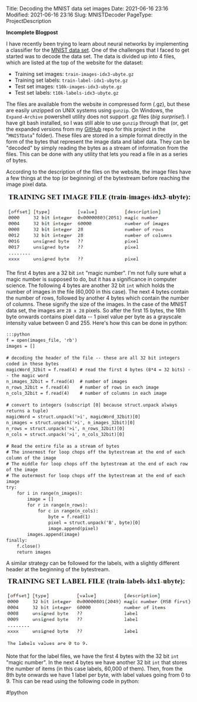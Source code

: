 Title: Decoding the MNIST data set images
Date: 2021-06-16 23:16
Modified: 2021-06-16 23:16
Slug: MNISTDecoder
PageType: ProjectDescription


**Incomplete Blogpost**

I have recently been trying to learn about neural networks by implementing a classifier for the [MNIST data set](http://yann.lecun.com/exdb/mnist/).
One of the challenges that I faced to get started was to decode the data set.
The data is divided up into 4 files, which are listed at the top of the website for the dataset:

* Training set images: `train-images-idx3-ubyte.gz`<br/>
* Training set labels: `train-label-idx1-ubyte.gz`<br/>
* Test set images: `t10k-images-idx3-ubyte.gz`<br/>
* Test set labels: `t10k-labels-idx3-ubyte.gz`<br/>

The files are available from the website in compressed form (.gz), but these are easily unzipped on UNIX systems using `gunzip`.
On Windows, the `Expand-Archive` powershell utility does not support .gz files (_big surprise!_).
I have git bash installed, so I was still able to use `gunzip` through that (or, get the expanded versions from my [GitHub](https://github.com/vibhavgaur/NeuralNetworkPractice) repo for this project in the "`MNISTData`" folder).
These files are stored in a simple format directly in the form of the bytes that represent the image data and label data.
They can be "decoded" by simply reading the bytes as a stream of information from the files.
This can be done with any utility that lets you read a file in as a series of bytes.

According to the description of the files on the website, the image files have a few things at the top (or beginning) of the bytestream before reaching the image pixel data.

<p align="center">
<img src="../images/MNIST_imageFiles.png">
</p>

The first 4 bytes are a 32 bit `int` "magic number". 
I'm not fully sure what a magic number is supposed to do, but it has a significance in computer science.
The following 4 bytes are another 32 bit `int` which holds the number of images in the file (60,000 in this case).
The next 4 bytes contain the number of rows, followed by another 4 bytes which contain the number of columns.
These signify the size of the images.
In the case of the MNIST data set, the images are `28 x 28` pixels.
So after the first 15 bytes, the 16th byte onwards contains pixel data -- 1 pixel value per byte as a grayscale intensity value between 0 and 255.
Here's how this can be done in python: 

	:::python
	f = open(images_file, 'rb')
	images = []
	
	# decoding the header of the file -- these are all 32 bit integers coded in these bytes
	magicWord_32bit = f.read(4) # read the first 4 bytes (8*4 = 32 bits) -- the magic word
	n_images_32bit = f.read(4)  # number of images
	n_rows_32bit = f.read(4)    # number of rows in each image
	n_cols_32bit = f.read(4)    # number of columns in each image
	
	# convert to integers (subscript [0] because struct.unpack always returns a tuple)
	magicWord = struct.unpack('>i', magicWord_32bit)[0]
	n_images = struct.unpack('>i', n_images_32bit)[0]
	n_rows = struct.unpack('>i', n_rows_32bit)[0]
	n_cols = struct.unpack('>i', n_cols_32bit)[0]
	
	# Read the entire file as a stream of bytes
	# The innermost for loop chops off the bytestream at the end of each column of the image
	# The middle for loop chops off the bytestream at the end of each row of the image
	# The outermost for loop chops off the bytestream at the end of each image
	try:
	    for i in range(n_images):
	        image = []
	        for r in range(n_rows):
	            for c in range(n_cols):
	                byte = f.read(1)
	                pixel = struct.unpack('B', byte)[0]
	                image.append(pixel)
	        images.append(image)
	finally:
	    f.close()
	    return images

A similar strategy can be followed for the labels, with a slightly different header at the beginning of the bytestream.

<p align="center">
<img src="../images/MNIST_imageLabels.png">
</p>

Note that for the label files, we have the first 4 bytes with the 32 bit `int` "magic number".
In the next 4 bytes we have another 32 bit `int` that stores the number of items (in this case labels, 60,000 of them).
Then, from the 8th byte onwards we have 1 label per byte, with label values going from 0 to 9.
This can be read using the following code in python:

#!python
